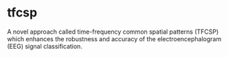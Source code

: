 # tfcsp
A novel approach called time-frequency common spatial patterns (TFCSP) which enhances the robustness and accuracy of the electroencephalogram (EEG) signal classification. 
